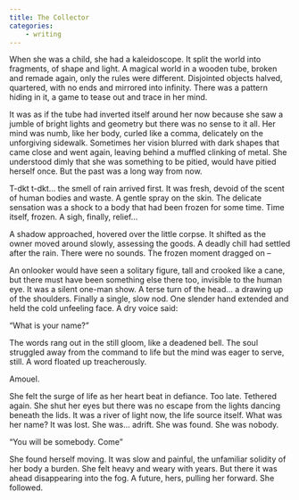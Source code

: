 ```yaml
---
title: The Collector
categories:
    - writing
---
```


When she was a child, she had a kaleidoscope. It split the world into fragments, of shape and light. A magical world in a wooden tube, broken and remade again, only the rules were different. Disjointed objects halved, quartered, with no ends and mirrored into infinity. There was a pattern hiding in it, a game to tease out and trace in her mind.  

It was as if the tube had inverted itself around her now because she saw a jumble of bright lights and geometry but there was no sense to it all. Her mind was numb, like her body, curled like a comma, delicately on the unforgiving sidewalk. Sometimes her vision blurred with dark shapes that came close and went again, leaving behind a muffled clinking of metal. She understood dimly that she was something to be pitied, would have pitied herself once. But the past was a long way from now.  

T-dkt t-dkt… the smell of rain arrived first. It was fresh, devoid of the scent of human bodies and waste. A gentle spray on the skin. The delicate sensation was a shock to a body that had been frozen for some time. Time itself, frozen. A sigh, finally, relief…  

A shadow approached, hovered over the little corpse. It shifted as the owner moved around slowly, assessing the goods. A deadly chill had settled after the rain. There were no sounds. The frozen moment dragged on –  

An onlooker would have seen a solitary figure, tall and crooked like a cane, but there must have been something else there too, invisible to the human eye. It was a silent one-man show. A terse turn of the head… a drawing up of the shoulders. Finally a single, slow nod. One slender hand extended and held the cold unfeeling face. A dry voice said:  

“What is your name?”  

The words rang out in the still gloom, like a deadened bell. The soul struggled away from the command to life but the mind was eager to serve, still. A word floated up treacherously.  

Amouel.  

She felt the surge of life as her heart beat in defiance. Too late. Tethered again. She shut her eyes but there was no escape from the lights dancing beneath the lids. It was a river of light now, the life source itself. What was her name? It was lost. She was… adrift. She was found. She was nobody.  

“You will be somebody. Come”  

She found herself moving. It was slow and painful, the unfamiliar solidity of her body a burden. She felt heavy and weary with years. But there it was ahead disappearing into the fog. A future, hers, pulling her forward. She followed.
